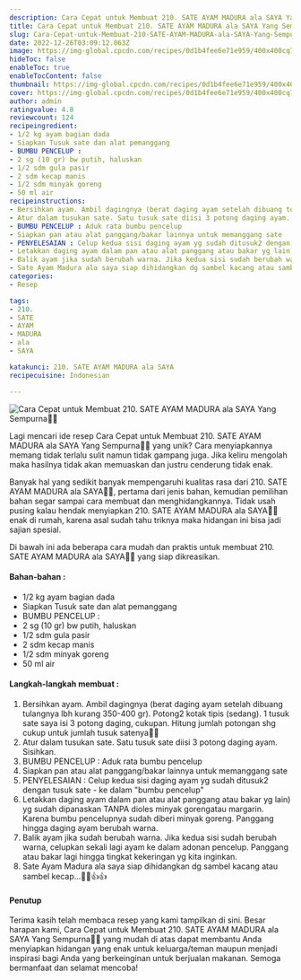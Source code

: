 ```yaml
---
description: Cara Cepat untuk Membuat 210. SATE AYAM MADURA ala SAYA Yang Sempurna"
title: Cara Cepat untuk Membuat 210. SATE AYAM MADURA ala SAYA Yang Sempurna
slug: Cara-Cepat-untuk-Membuat-210-SATE-AYAM-MADURA-ala-SAYA-Yang-Sempurna
date: 2022-12-26T03:09:12.063Z
image: https://img-global.cpcdn.com/recipes/0d1b4fee6e71e959/400x400cq70/photo.jpg
hideToc: false
enableToc: true
enableTocContent: false
thumbnail: https://img-global.cpcdn.com/recipes/0d1b4fee6e71e959/400x400cq70/photo.jpg
cover: https://img-global.cpcdn.com/recipes/0d1b4fee6e71e959/400x400cq70/photo.jpg
author: admin
ratingvalue: 4.8
reviewcount: 124
recipeingredient:
- 1/2 kg ayam bagian dada
- Siapkan Tusuk sate dan alat pemanggang
- BUMBU PENCELUP :
- 2 sg (10 gr) bw putih, haluskan
- 1/2 sdm gula pasir
- 2 sdm kecap manis
- 1/2 sdm minyak goreng
- 50 ml air
recipeinstructions:
- Bersihkan ayam. Ambil dagingnya (berat daging ayam setelah dibuang tulangnya lbh kurang 350-400 gr). Potong2 kotak tipis (sedang). 1 tusuk sate saya isi 3 potong daging, cukupan. Hitung jumlah potongan shg cukup untuk jumlah tusuk satenya🥰🥰
- Atur dalam tusukan sate. Satu tusuk sate diisi 3 potong daging ayam. Sisihkan.
- BUMBU PENCELUP : Aduk rata bumbu pencelup
- Siapkan pan atau alat panggang/bakar lainnya untuk memanggang sate
- PENYELESAIAN : Celup kedua sisi daging ayam yg sudah ditusuk2 dengan tusuk sate - ke dalam "bumbu pencelup"
- Letakkan daging ayam dalam pan atau alat panggang atau bakar yg lain) yg sudah dipanaskan TANPA dioles minyak gorengatau margarin. Karena bumbu pencelupnya sudah diberi minyak goreng. Panggang hingga daging ayam berubah warna.
- Balik ayam jika sudah berubah warna. Jika kedua sisi sudah berubah warna, celupkan sekali lagi ayam ke dalam adonan pencelup. Panggang atau bakar lagi hingga tingkat kekeringan yg kita inginkan.
- Sate Ayam Madura ala saya siap dihidangkan dg sambel kacang atau sambel kecap...🥰🥰👍👍
categories:
- Resep

tags:
- 210.
- SATE
- AYAM
- MADURA
- ala
- SAYA

katakunci: 210. SATE AYAM MADURA ala SAYA
recipecuisine: Indonesian

---
```


![Cara Cepat untuk Membuat 210. SATE AYAM MADURA ala SAYA Yang Sempurna👩‍🍳](https://img-global.cpcdn.com/recipes/0d1b4fee6e71e959/400x400cq70/photo.jpg)

Lagi mencari ide resep Cara Cepat untuk Membuat 210. SATE AYAM MADURA ala SAYA Yang Sempurna👩‍🍳 yang unik? Cara menyiapkannya memang tidak terlalu sulit namun tidak gampang juga. Jika keliru mengolah maka hasilnya tidak akan memuaskan dan justru cenderung tidak enak.

Banyak hal yang sedikit banyak mempengaruhi kualitas rasa dari 210. SATE AYAM MADURA ala SAYA👩‍🍳, pertama dari jenis bahan, kemudian pemilihan bahan segar sampai cara membuat dan menghidangkannya. Tidak usah pusing kalau hendak menyiapkan 210. SATE AYAM MADURA ala SAYA👩‍🍳 enak di rumah, karena asal sudah tahu triknya maka hidangan ini bisa jadi sajian spesial.

Di bawah ini ada beberapa cara mudah dan praktis untuk membuat 210. SATE AYAM MADURA ala SAYA👩‍🍳 yang siap dikreasikan.

<!--inarticleads1-->

#### Bahan-bahan :

- 1/2 kg ayam bagian dada
- Siapkan Tusuk sate dan alat pemanggang
- BUMBU PENCELUP :
- 2 sg (10 gr) bw putih, haluskan
- 1/2 sdm gula pasir
- 2 sdm kecap manis
- 1/2 sdm minyak goreng
- 50 ml air

<!--inarticleads2-->

#### Langkah-langkah membuat :

1. Bersihkan ayam. Ambil dagingnya (berat daging ayam setelah dibuang tulangnya lbh kurang 350-400 gr). Potong2 kotak tipis (sedang). 1 tusuk sate saya isi 3 potong daging, cukupan. Hitung jumlah potongan shg cukup untuk jumlah tusuk satenya🥰🥰
1. Atur dalam tusukan sate. Satu tusuk sate diisi 3 potong daging ayam. Sisihkan.
1. BUMBU PENCELUP : Aduk rata bumbu pencelup
1. Siapkan pan atau alat panggang/bakar lainnya untuk memanggang sate
1. PENYELESAIAN : Celup kedua sisi daging ayam yg sudah ditusuk2 dengan tusuk sate - ke dalam "bumbu pencelup"
1. Letakkan daging ayam dalam pan atau alat panggang atau bakar yg lain) yg sudah dipanaskan TANPA dioles minyak gorengatau margarin. Karena bumbu pencelupnya sudah diberi minyak goreng. Panggang hingga daging ayam berubah warna.
1. Balik ayam jika sudah berubah warna. Jika kedua sisi sudah berubah warna, celupkan sekali lagi ayam ke dalam adonan pencelup. Panggang atau bakar lagi hingga tingkat kekeringan yg kita inginkan.
1. Sate Ayam Madura ala saya siap dihidangkan dg sambel kacang atau sambel kecap...🥰🥰👍👍

#### Penutup

Terima kasih telah membaca resep yang kami tampilkan di sini. Besar harapan kami, Cara Cepat untuk Membuat 210. SATE AYAM MADURA ala SAYA Yang Sempurna👩‍🍳 yang mudah di atas dapat membantu Anda menyiapkan hidangan yang enak untuk keluarga/teman maupun menjadi inspirasi bagi Anda yang berkeinginan untuk berjualan makanan. Semoga bermanfaat dan selamat mencoba!